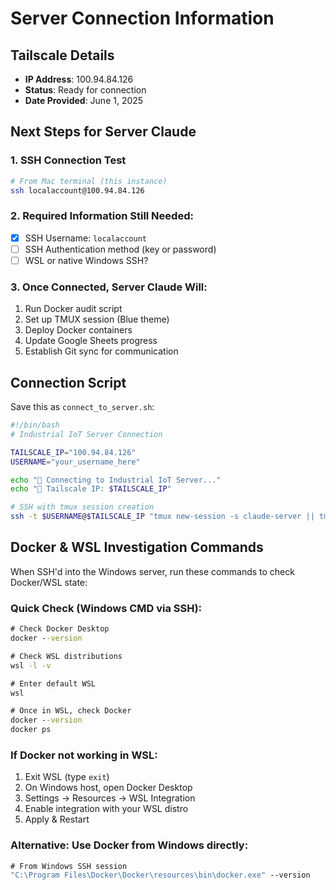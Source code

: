 # Server Connection Information

## Tailscale Details
- **IP Address**: 100.94.84.126
- **Status**: Ready for connection
- **Date Provided**: June 1, 2025

## Next Steps for Server Claude

### 1. SSH Connection Test
```bash
# From Mac terminal (this instance)
ssh localaccount@100.94.84.126
```

### 2. Required Information Still Needed:
- [x] SSH Username: `localaccount`
- [ ] SSH Authentication method (key or password)
- [ ] WSL or native Windows SSH?

### 3. Once Connected, Server Claude Will:
1. Run Docker audit script
2. Set up TMUX session (Blue theme)
3. Deploy Docker containers
4. Update Google Sheets progress
5. Establish Git sync for communication

## Connection Script
Save this as `connect_to_server.sh`:
```bash
#!/bin/bash
# Industrial IoT Server Connection

TAILSCALE_IP="100.94.84.126"
USERNAME="your_username_here"

echo "🔗 Connecting to Industrial IoT Server..."
echo "📍 Tailscale IP: $TAILSCALE_IP"

# SSH with tmux session creation
ssh -t $USERNAME@$TAILSCALE_IP "tmux new-session -s claude-server || tmux attach-session -t claude-server"
```

## Docker & WSL Investigation Commands

When SSH'd into the Windows server, run these commands to check Docker/WSL state:

### Quick Check (Windows CMD via SSH):
```cmd
# Check Docker Desktop
docker --version

# Check WSL distributions
wsl -l -v

# Enter default WSL
wsl

# Once in WSL, check Docker
docker --version
docker ps
```

### If Docker not working in WSL:
1. Exit WSL (type `exit`)
2. On Windows host, open Docker Desktop
3. Settings → Resources → WSL Integration
4. Enable integration with your WSL distro
5. Apply & Restart

### Alternative: Use Docker from Windows directly:
```cmd
# From Windows SSH session
"C:\Program Files\Docker\Docker\resources\bin\docker.exe" --version
```